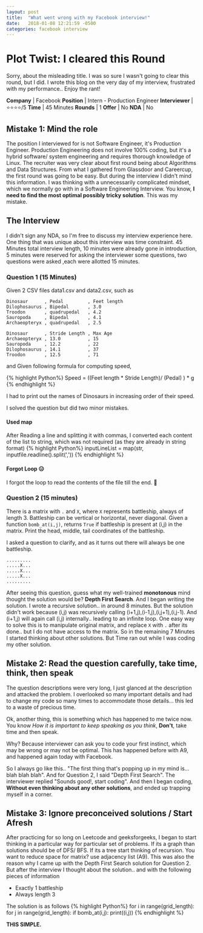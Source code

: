 ```yaml
---
layout: post
title:  "What went wrong with my Facebook interview!"
date:   2018-01-08 12:21:59 -0500
categories: facebook interview
---
```

# Plot Twist: I cleared this Round
Sorry, about the misleading title. I was so sure I wasn't going to clear this round, but I did. I wrote this blog on the very day of my interview, frustrated with my performance.. Enjoy the rant!

**Company** | Facebook
**Position** | Intern - Production Engineer
**Interviewer** | :star::star::star::star:/5
**Time** | 45 Minutes
**Rounds** | 1
**Offer**  | No
**NDA** | No

## Mistake 1: Mind the role
The position I interviewed for is not Software Engineer, it's Production Engineer. Production Engineering does not involve 100% coding, but it's a hybrid software/ system engineering and requires thorough knowledge of Linux. The recruiter was very clear about first round being about Algorithms and Data Structures. From what I gathered from Glassdoor and Careercup, the first round was going to be easy. But during the interview I didn't mind this information. I was thinking with a unnecessarily complicated mindset, which we normally go with in a Software Engineering Interview. You know, **I need to find the most optimal possibly tricky solution**. This was my mistake.

## The Interview
I didn't sign any NDA, so I'm free to discuss my interview experience here. One thing that was unique about this interview was time constraint. 45 Minutes total interview length, 10 minutes were already gone in introduction, 5 minutes were reserved for asking the interviewer some questions, two questions were asked ,each were allotted 15 minutes.

### Question 1 (15 Minutes)
Given 2 CSV files data1.csv and data2.csv, such as
```
Dinosaur      , Pedal         , Feet length
Dilophosaurus , Bipedal       , 3.0        
Troodon       , quadrupedal   , 4.2        
Sauropoda     , Bipedal       , 4.1        
Archaeopteryx , quadrupedal   , 2.5      

Dinosaur      , Stride Length , Max Age    
Archaeopteryx , 13.0          , 15         
Sauropoda     , 12.2          , 22         
Dilophosaurus , 14.1          , 37         
Troodon       , 12.5          , 71     
```
and Given following formula for computing speed,

{% highlight Python%}
Speed = ((Feet length * Stride Length)/ (Pedal) ) * g
{% endhighlight %}


I had to print out the names of Dinosaurs in increasing order of their speed.

I solved the question but did two minor mistakes.
#### Used map
After Reading a line and splitting it with commas, I converted each content of the list to string, which was not required (as they are already in string format)
{% highlight Python%}
inputLineList = map(str, inputfile.readline().split(','))
{% endhighlight %}

#### Forgot Loop :expressionless:
I forgot the loop to read the contents of the file till the end. :shit:

### Question 2 (15 minutes)
There is a matrix with `.` and `X`, where `X` represents battleship, always of length 3. Battleship can be vertical or horizontal, never diagonal.
Given a function `bomb_at(i,j)`, returns `True` if battleship is present at (i,j) in the matrix.
Print the head, middle, tail coordinates of the battleship.

I asked a question to clarify, and as it turns out there will always be one battleship.
```
.........
.....X...
.....X...
.....X...
.........

```

After seeing this question, guess what my well-trained **monotonous** mind thought the solution would be? **Depth First Search**. And I began writing the solution. I wrote a recursive solution.. in around 8 minutes. But the solution didn't work because (i,j) was recursively calling (i+1,j),(i-1,j),(i,j+1),(i,j-1). And (i+1,j) will again call (i,j) internally.. leading to an infinite loop. One easy way to solve this is to manipulate original matrix, and replace `X` with `.` after its done.. but I do not have access to the matrix. So in the remaining 7 Minutes I started thinking about other solutions. But Time ran out while I was coding my other solution.


## Mistake 2: Read the question carefully, take time, think, then speak
The question descriptions were very long, I just glanced at the description and attacked the problem. I overlooked so many important details and had to change my code so many times to accommodate those details... this led to a waste of precious time.

Ok, another thing, this is something which has happened to me twice now. You know *How it is important to keep speaking as you think*, **Don't**, take time and then speak.

Why? Because interviewer can ask you to code your first instinct, which may be wrong or may not be optimal. This has happened before with A9, and happened again today with Facebook.

So I always go like this.. "The first thing that's popping up in my mind is... blah blah blah". And for Question 2, I said "Depth First Search". The interviewer replied "Sounds good!, start coding". And then I began coding, **Without even thinking about any other solutions**, and ended up trapping myself in a corner.

## Mistake 3: Ignore preconceived solutions / Start Afresh
After practicing for so long on Leetcode and geeksforgeeks, I began to start thinking in a particular way for particular set of problems. If its a graph than solutions should be of DFS/ BFS. If its a tree start thinking of recursion. You want to reduce space for matrix? use adjacency list (A9).
This was also the reason why I came up with the Depth First Search solution for Question 2. But after the interview I thought about the solution.. and with the following pieces of information
- Exactly 1 battleship
- Always length 3

The solution is as follows
{% highlight Python%}
  for i in range(grid_length):
    for j in range(grid_length):
      if bomb_at(i,j):
        print((i,j))
{% endhighlight %}

**THIS SIMPLE.**
